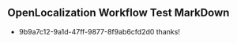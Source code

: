 ## OpenLocalization Workflow Test MarkDown
* 9b9a7c12-9a1d-47ff-9877-8f9ab6cfd2d0 thanks!

<!--HONumber=Aug16_HO3-->


